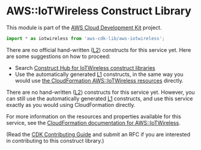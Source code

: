 # AWS::IoTWireless Construct Library


This module is part of the [AWS Cloud Development Kit](https://github.com/aws/aws-cdk) project.

```ts nofixture
import * as iotwireless from 'aws-cdk-lib/aws-iotwireless';
```

<!--BEGIN CFNONLY DISCLAIMER-->

There are no official hand-written ([L2](https://docs.aws.amazon.com/cdk/latest/guide/constructs.html#constructs_lib)) constructs for this service yet. Here are some suggestions on how to proceed:

- Search [Construct Hub for IoTWireless construct libraries](https://constructs.dev/search?q=iotwireless)
- Use the automatically generated [L1](https://docs.aws.amazon.com/cdk/latest/guide/constructs.html#constructs_l1_using) constructs, in the same way you would use [the CloudFormation AWS::IoTWireless resources](https://docs.aws.amazon.com/AWSCloudFormation/latest/UserGuide/AWS_IoTWireless.html) directly.


<!--BEGIN CFNONLY DISCLAIMER-->

There are no hand-written ([L2](https://docs.aws.amazon.com/cdk/latest/guide/constructs.html#constructs_lib)) constructs for this service yet. 
However, you can still use the automatically generated [L1](https://docs.aws.amazon.com/cdk/latest/guide/constructs.html#constructs_l1_using) constructs, and use this service exactly as you would using CloudFormation directly.

For more information on the resources and properties available for this service, see the [CloudFormation documentation for AWS::IoTWireless](https://docs.aws.amazon.com/AWSCloudFormation/latest/UserGuide/AWS_IoTWireless.html).

(Read the [CDK Contributing Guide](https://github.com/aws/aws-cdk/blob/master/CONTRIBUTING.md) and submit an RFC if you are interested in contributing to this construct library.)

<!--END CFNONLY DISCLAIMER-->
